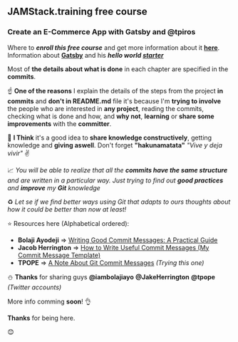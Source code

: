  ## JAMStack.training free course
### Create an E-Commerce App with Gatsby and **@tpiros**

Where to _**enroll this free course**_ and get more information about it [**here**](https://jamstack.training/p/create-an-e-commerce-app-with-gatsby). Information about [**Gatsby**](https://www.gatsbyjs.org/) and his **_hello world [starter](https://github.com/gatsbyjs/gatsby-starter-hello-world)_**

Most of **the details about what is done** in each chapter are specified in the **commits**. 

:point_up: **One of the reasons** I explain the details of the steps from the project **in commits** and **don't in README.md** file it's because I'm **trying to involve** the people who are interested in **any project**, reading the commits, checking what is done and how, and **why not**, **learning** or **share some improvements** with the **committer**.

:thought_balloon: **I Think** it's a good idea to **share knowledge constructively**, getting knowledge and **giving aswell**. Don't forget **"hakunamatata"** *"Vive y deja vivir"* :v:

:chart_with_upwards_trend: *You will be able to realize that all the **commits have the same structure** and are written in a particular way. Just trying to find out **good practices** and **improve** my **Git** knowledge* 

:recycle: *Let se if we find better ways using Git that adapts to ours thoughts about how it could be better than now at least!*

:star: Resources here (Alphabetical ordered):

- **Bolaji Ayodeji** => [Writing Good Commit Messages: A Practical Guide](https://bit.ly/355Ui6g)
- **Jacob Herrington** => [How to Write Useful Commit Messages (My Commit Message Template)](https://bit.ly/2Pmg3bg)
- **TPOPE** => [A Note About Git Commit Messages](https://bit.ly/2PAC4mT) *(Trying this one)*

:snowman: **Thanks** for sharing guys **@iambolajiayo** **@JakeHerrington** **@tpope** *(Twitter accounts)*
 
More info comming **soon**! 👌

**Thanks** for being here.

😊
